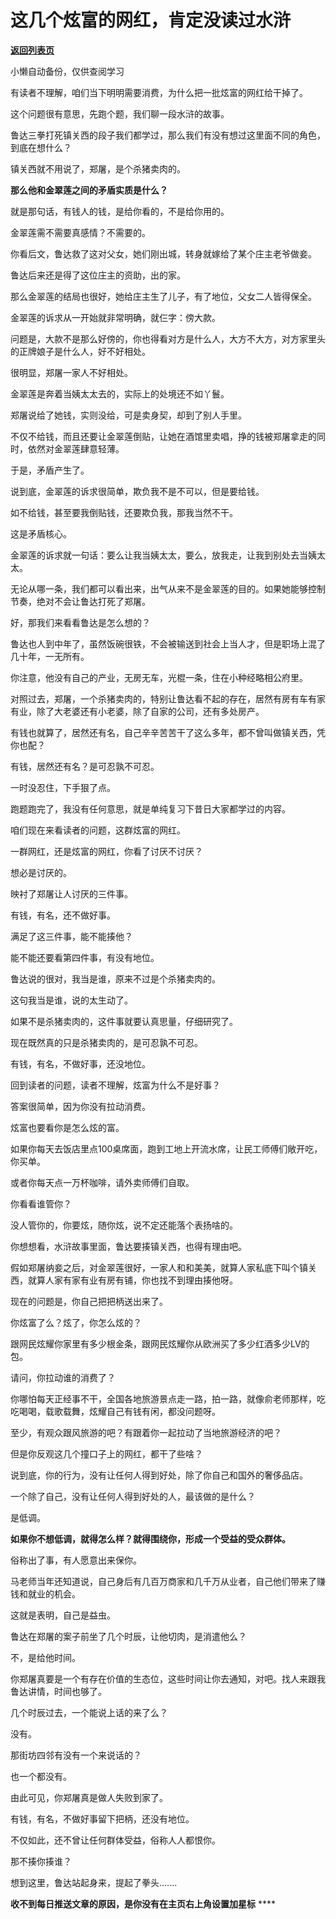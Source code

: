 # 这几个炫富的网红，肯定没读过水浒

[**返回列表页**](/gzh/记忆承载3)

小懒自动备份，仅供查阅学习

有读者不理解，咱们当下明明需要消费，为什么把一批炫富的网红给干掉了。

这个问题很有意思，先跑个题，我们聊一段水浒的故事。  

鲁达三拳打死镇关西的段子我们都学过，那么我们有没有想过这里面不同的角色，到底在想什么？  

镇关西就不用说了，郑屠，是个杀猪卖肉的。  

 **那么他和金翠莲之间的矛盾实质是什么？**

就是那句话，有钱人的钱，是给你看的，不是给你用的。

金翠莲需不需要真感情？不需要的。

你看后文，鲁达救了这对父女，她们刚出城，转身就嫁给了某个庄主老爷做妾。

鲁达后来还是得了这位庄主的资助，出的家。  

那么金翠莲的结局也很好，她给庄主生了儿子，有了地位，父女二人皆得保全。  

金翠莲的诉求从一开始就非常明确，就仨字：傍大款。

问题是，大款不是那么好傍的，你也得看对方是什么人，大方不大方，对方家里头的正牌娘子是什么人，好不好相处。  

很明显，郑屠一家人不好相处。

金翠莲是奔着当姨太太去的，实际上的处境还不如丫鬟。  

郑屠说给了她钱，实则没给，可是卖身契，却到了别人手里。

不仅不给钱，而且还要让金翠莲倒贴，让她在酒馆里卖唱，挣的钱被郑屠拿走的同时，依然对金翠莲肆意轻薄。  

于是，矛盾产生了。  

说到底，金翠莲的诉求很简单，欺负我不是不可以，但是要给钱。

如不给钱，甚至要我倒贴钱，还要欺负我，那我当然不干。

这是矛盾核心。

金翠莲的诉求就一句话：要么让我当姨太太，要么，放我走，让我到别处去当姨太太。

无论从哪一条，我们都可以看出来，出气从来不是金翠莲的目的。如果她能够控制节奏，绝对不会让鲁达打死了郑屠。

好，那我们来看看鲁达是怎么想的？  

鲁达也人到中年了，虽然饭碗很铁，不会被输送到社会上当人才，但是职场上混了几十年，一无所有。  

你注意，他没有自己的产业，无房无车，光棍一条，住在小种经略相公府里。

对照过去，郑屠，一个杀猪卖肉的，特别让鲁达看不起的存在，居然有房有车有家有业，除了大老婆还有小老婆，除了自家的公司，还有多处房产。

有钱也就算了，居然还有名，自己辛辛苦苦干了这么多年，都不曾叫做镇关西，凭你也配？

有钱，居然还有名？是可忍孰不可忍。  

一时没忍住，下手狠了点。

跑题跑完了，我没有任何意思，就是单纯复习下昔日大家都学过的内容。  

咱们现在来看读者的问题，这群炫富的网红。  

一群网红，还是炫富的网红，你看了讨厌不讨厌？

想必是讨厌的。

映衬了郑屠让人讨厌的三件事。  

有钱，有名，还不做好事。

满足了这三件事，能不能揍他？  

能不能还要看第四件事，有没有地位。

鲁达说的很对，我当是谁，原来不过是个杀猪卖肉的。  

这句我当是谁，说的太生动了。

如果不是杀猪卖肉的，这件事就要认真思量，仔细研究了。  

现在既然真的只是杀猪卖肉的，是可忍孰不可忍。  

有钱，有名，不做好事，还没地位。  

回到读者的问题，读者不理解，炫富为什么不是好事？

答案很简单，因为你没有拉动消费。

炫富也要看你是怎么炫的富。  

如果你每天去饭店里点100桌席面，跑到工地上开流水席，让民工师傅们敞开吃，你买单。  

或者你每天点一万杯咖啡，请外卖师傅们自取。  

你看看谁管你？

没人管你的，你要炫，随你炫，说不定还能落个表扬啥的。  

你想想看，水浒故事里面，鲁达要揍镇关西，也得有理由吧。  

假如郑屠纳妾之后，对金翠莲很好，一家人和和美美，就算人家私底下叫个镇关西，就算人家有家有业有房有铺，你也找不到理由揍他呀。

现在的问题是，你自己把把柄送出来了。  

你炫富了么？炫了，你怎么炫的？  

跟网民炫耀你家里有多少根金条，跟网民炫耀你从欧洲买了多少红酒多少LV的包。  

请问，你拉动谁的消费了？  

你哪怕每天正经事不干，全国各地旅游景点走一路，拍一路，就像俞老师那样，吃吃喝喝，载歌载舞，炫耀自己有钱有闲，都没问题呀。  

至少，有观众跟风旅游的吧？有跟着你一起拉动了当地旅游经济的吧？  

但是你反观这几个撞口子上的网红，都干了些啥？  

说到底，你的行为，没有让任何人得到好处，除了你自己和国外的奢侈品店。  

一个除了自己，没有让任何人得到好处的人，最该做的是什么？

是低调。

 **如果你不想低调，就得怎么样？就得围绕你，形成一个受益的受众群体。**

俗称出了事，有人愿意出来保你。  

马老师当年还知道说，自己身后有几百万商家和几千万从业者，自己他们带来了赚钱和就业的机会。

这就是表明，自己是益虫。  

鲁达在郑屠的案子前坐了几个时辰，让他切肉，是消遣他么？

不，是给他时间。

你郑屠真要是一个有存在价值的生态位，这些时间让你去通知，对吧。找人来跟我鲁达讲情，时间也够了。  

几个时辰过去，一个能说上话的来了么？  

没有。  

那街坊四邻有没有一个来说话的？  

也一个都没有。  

由此可见，你郑屠真是做人失败到家了。  

有钱，有名，不做好事留下把柄，还没有地位。

不仅如此，还不曾让任何群体受益，俗称人人都恨你。  

那不揍你揍谁？

想到这里，鲁达站起身来，提起了拳头.......

 **收不到每日推送文章的原因，是你没有在主页右上角设置加星标** ****

